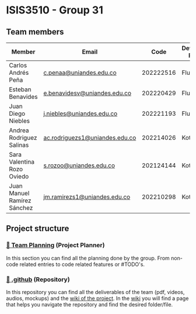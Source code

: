 # ISIS3510 - Group 31

## Team members

|Member|Email|Code|Development Platform|Github User|
|---|---|---|---|---|
|Carlos Andrés Peña|c.penaa@uniandes.edu.co|202222516|Flutter|carandp|
|Esteban Benavides|e.benavidesv@uniandes.edu.co|202220429|Flutter|estbv|
|Juan Diego Niebles|j.niebles@uniandes.edu.co|202221193|Flutter|juandnn|
|Andrea Rodriguez Salinas|ac.rodriguezs1@uniandes.edu.co|202214026|Kotlin|acrodriguezs1|
|Sara Valentina Rozo Oviedo|s.rozoo@uniandes.edu.co|202124144|Kotlin|srozoo03|
|Juan Manuel Ramírez Sánchez|jm.ramirezs1@uniandes.edu.co|202210298|Kotlin|juanrs10|

## Project structure

### [📅 Team Planning](https://github.com/orgs/ISIS3510-202520/projects/1) (Project Planner)
In this section you can find all the planning done by the group. From non-code related entries to code related features or #TODO's.

### [📖 .github](https://github.com/ISIS3510-202520/.github) (Repository)
In this repository you can find all the deliverables of the team (pdf, videos, audios, mockups) and the [wiki of the project](https://github.com/ISIS3510-202520/.github/wiki). In the [wiki](https://github.com/ISIS3510-202520/.github/wiki) you will find a page that helps you navigate the repository and find the desired folder/file.
